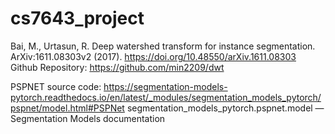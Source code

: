 # cs7643_project


Bai, M., Urtasun, R. Deep watershed transform for instance segmentation. ArXiv:1611.08303v2
(2017). https://doi.org/10.48550/arXiv.1611.08303
Github Repository: https://github.com/min2209/dwt

PSPNET source code:
https://segmentation-models-pytorch.readthedocs.io/en/latest/_modules/segmentation_models_pytorch/pspnet/model.html#PSPNet
segmentation_models_pytorch.pspnet.model — Segmentation Models  documentation

